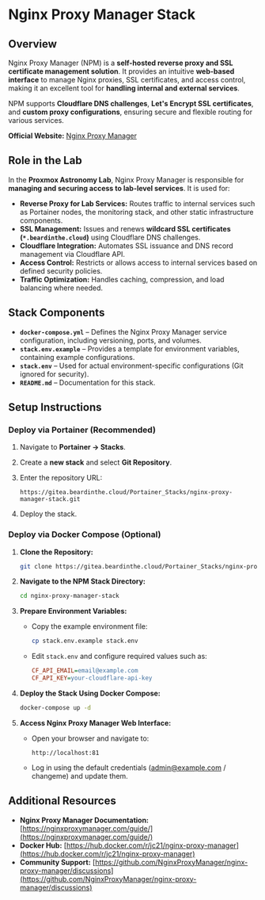 # **Nginx Proxy Manager Stack**

## **Overview**

Nginx Proxy Manager (NPM) is a **self-hosted reverse proxy and SSL certificate management solution**. It provides an intuitive **web-based interface** to manage Nginx proxies, SSL certificates, and access control, making it an excellent tool for **handling internal and external services**.

NPM supports **Cloudflare DNS challenges**, **Let's Encrypt SSL certificates**, and **custom proxy configurations**, ensuring secure and flexible routing for various services.

**Official Website:** [Nginx Proxy Manager](https://nginxproxymanager.com/)

## **Role in the Lab**

In the **Proxmox Astronomy Lab**, Nginx Proxy Manager is responsible for **managing and securing access to lab-level services**. It is used for:

- **Reverse Proxy for Lab Services:** Routes traffic to internal services such as Portainer nodes, the monitoring stack, and other static infrastructure components.
- **SSL Management:** Issues and renews **wildcard SSL certificates (`*.beardinthe.cloud`)** using Cloudflare DNS challenges.
- **Cloudflare Integration:** Automates SSL issuance and DNS record management via Cloudflare API.
- **Access Control:** Restricts or allows access to internal services based on defined security policies.
- **Traffic Optimization:** Handles caching, compression, and load balancing where needed.

## **Stack Components**

- **`docker-compose.yml`** – Defines the Nginx Proxy Manager service configuration, including versioning, ports, and volumes.
- **`stack.env.example`** – Provides a template for environment variables, containing example configurations.
- **`stack.env`** – Used for actual environment-specific configurations (Git ignored for security).
- **`README.md`** – Documentation for this stack.

## **Setup Instructions**

### **Deploy via Portainer (Recommended)**

1. Navigate to **Portainer → Stacks**.
2. Create a **new stack** and select **Git Repository**.
3. Enter the repository URL:

   ```
   https://gitea.beardinthe.cloud/Portainer_Stacks/nginx-proxy-manager-stack.git
   ```

4. Deploy the stack.

### **Deploy via Docker Compose (Optional)**

1. **Clone the Repository:**

   ```bash
   git clone https://gitea.beardinthe.cloud/Portainer_Stacks/nginx-proxy-manager-stack.git
   ```

2. **Navigate to the NPM Stack Directory:**

   ```bash
   cd nginx-proxy-manager-stack
   ```

3. **Prepare Environment Variables:**
   - Copy the example environment file:

     ```bash
     cp stack.env.example stack.env
     ```

   - Edit `stack.env` and configure required values such as:

     ```ini
     CF_API_EMAIL=email@example.com
     CF_API_KEY=your-cloudflare-api-key
     ```

4. **Deploy the Stack Using Docker Compose:**

   ```bash
   docker-compose up -d
   ```

5. **Access Nginx Proxy Manager Web Interface:**
   - Open your browser and navigate to:

     ```
     http://localhost:81
     ```

   - Log in using the default credentials (<admin@example.com> / changeme) and update them.

## **Additional Resources**

- **Nginx Proxy Manager Documentation:** [https://nginxproxymanager.com/guide/](https://nginxproxymanager.com/guide/)
- **Docker Hub:** [https://hub.docker.com/r/jc21/nginx-proxy-manager](https://hub.docker.com/r/jc21/nginx-proxy-manager)
- **Community Support:** [https://github.com/NginxProxyManager/nginx-proxy-manager/discussions](https://github.com/NginxProxyManager/nginx-proxy-manager/discussions)
